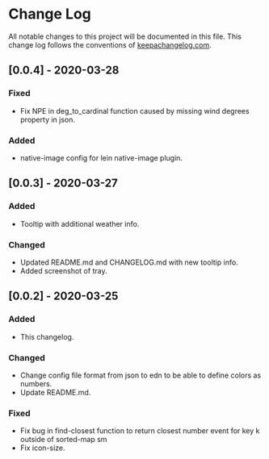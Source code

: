 # Change Log
All notable changes to this project will be documented in this file. This change log follows the conventions of [keepachangelog.com](http://keepachangelog.com/).

## [0.0.4] - 2020-03-28
### Fixed
- Fix NPE in deg_to_cardinal function caused by missing wind degrees property in json.

### Added
- native-image config for lein native-image plugin.

## [0.0.3] - 2020-03-27
### Added
- Tooltip with additional weather info.

### Changed
- Updated README.md and CHANGELOG.md with new tooltip info.
- Added screenshot of tray.

## [0.0.2] - 2020-03-25
### Added
- This changelog.

### Changed
- Change config file format from json to edn to be able to define colors as numbers.
- Update README.md.

### Fixed
- Fix bug in find-closest function to return closest number event for key k outside of sorted-map sm
- Fix icon-size.